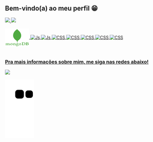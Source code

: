 <link rel="stylesheet" href="https://cdn.jsdelivr.net/gh/devicons/devicon@v2.15.1/devicon.min.css">

## Bem-vindo(a) ao meu perfil 😁

 <div>
  <a href="https://github.com/Salomao123">
  <img height="180em" src="https://github-readme-stats.vercel.app/api?username=Salomao123&show_icons=true&theme=tokyonight&include_all_commits=true&count_private=true"/>
  <img height="180em" src="https://github-readme-stats.vercel.app/api/top-langs/?username=Salomao123&layout=compact&langs_count=6&theme=tokyonight"/>
</div>
<div style="display: inline_block"><br>
  <img align="center" alt="Js" height="60" width="80" src="https://raw.githubusercontent.com/devicons/devicon/master/icons/mongodb/mongodb-plain-wordmark.svg">
 <img align="center" alt="Js" height="30" width="40" src="https://cdn.jsdelivr.net/gh/devicons/devicon/icons/react/react-original.svg" />      
 <img  align="center" alt="Js" height="50" width="60" src="https://cdn.jsdelivr.net/gh/devicons/devicon/icons/spring/spring-original-wordmark.svg" />
          
<img align="center" alt="CSS" height="30" width="40" src="https://cdn.jsdelivr.net/gh/devicons/devicon/icons/kubernetes/kubernetes-plain.svg" />
<img align="center" alt="CSS" height="50" width="60" src="https://cdn.jsdelivr.net/gh/devicons/devicon/icons/docker/docker-plain-wordmark.svg" />
          
<img  align="center" alt="CSS" height="70" width="80" src="https://cdn.jsdelivr.net/gh/devicons/devicon/icons/amazonwebservices/amazonwebservices-plain-wordmark.svg" />
<img align="center" alt="CSS" height="30" width="40" src="https://cdn.jsdelivr.net/gh/devicons/devicon/icons/typescript/typescript-original.svg" />  
 
  <img align="center" alt="CSS" height="70" width="60" src="https://cdn.jsdelivr.net/gh/devicons/devicon/icons/oracle/oracle-original.svg" />
</div>
 <br>
 
  ### Pra mais informações sobre mim, me siga nas redes abaixo!
 
<div> 
  <a href="https://www.linkedin.com/in/salomao123/" target="_blank"><img src="https://img.shields.io/badge/-LinkedIn-%230077B5?style=for-the-badge&logo=linkedin&logoColor=white" target="_blank"></a>
 
  ![Snake animation](https://github.com/Salomao123/Salomao123/blob/output/github-contribution-grid-snake.svg)
</div>
